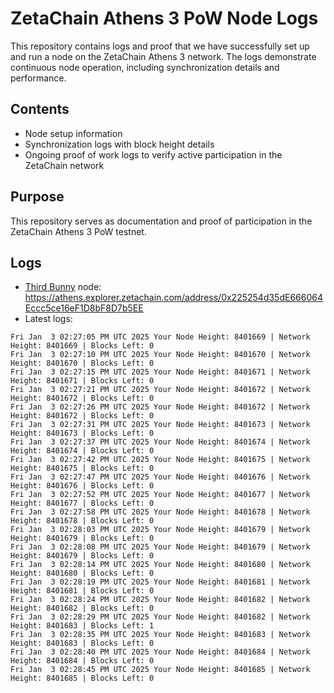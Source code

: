 # ZetaChain Athens 3 PoW Node Logs
This repository contains logs and proof that we have successfully set up and run a node on the ZetaChain Athens 3 network. The logs demonstrate continuous node operation, including synchronization details and performance.

## Contents
- Node setup information
- Synchronization logs with block height details
- Ongoing proof of work logs to verify active participation in the ZetaChain network

## Purpose
This repository serves as documentation and proof of participation in the ZetaChain Athens 3 PoW testnet.

## Logs

- [Third Bunny](https://thirdbunny.xyz/) node: https://athens.explorer.zetachain.com/address/0x225254d35dE666064Eccc5ce16eF1D8bF8D7b5EE
- Latest logs:
```
Fri Jan  3 02:27:05 PM UTC 2025 Your Node Height: 8401669 | Network Height: 8401669 | Blocks Left: 0
Fri Jan  3 02:27:10 PM UTC 2025 Your Node Height: 8401670 | Network Height: 8401670 | Blocks Left: 0
Fri Jan  3 02:27:15 PM UTC 2025 Your Node Height: 8401671 | Network Height: 8401671 | Blocks Left: 0
Fri Jan  3 02:27:21 PM UTC 2025 Your Node Height: 8401672 | Network Height: 8401672 | Blocks Left: 0
Fri Jan  3 02:27:26 PM UTC 2025 Your Node Height: 8401672 | Network Height: 8401672 | Blocks Left: 0
Fri Jan  3 02:27:31 PM UTC 2025 Your Node Height: 8401673 | Network Height: 8401673 | Blocks Left: 0
Fri Jan  3 02:27:37 PM UTC 2025 Your Node Height: 8401674 | Network Height: 8401674 | Blocks Left: 0
Fri Jan  3 02:27:42 PM UTC 2025 Your Node Height: 8401675 | Network Height: 8401675 | Blocks Left: 0
Fri Jan  3 02:27:47 PM UTC 2025 Your Node Height: 8401676 | Network Height: 8401676 | Blocks Left: 0
Fri Jan  3 02:27:52 PM UTC 2025 Your Node Height: 8401677 | Network Height: 8401677 | Blocks Left: 0
Fri Jan  3 02:27:58 PM UTC 2025 Your Node Height: 8401678 | Network Height: 8401678 | Blocks Left: 0
Fri Jan  3 02:28:03 PM UTC 2025 Your Node Height: 8401679 | Network Height: 8401679 | Blocks Left: 0
Fri Jan  3 02:28:08 PM UTC 2025 Your Node Height: 8401679 | Network Height: 8401679 | Blocks Left: 0
Fri Jan  3 02:28:14 PM UTC 2025 Your Node Height: 8401680 | Network Height: 8401680 | Blocks Left: 0
Fri Jan  3 02:28:19 PM UTC 2025 Your Node Height: 8401681 | Network Height: 8401681 | Blocks Left: 0
Fri Jan  3 02:28:24 PM UTC 2025 Your Node Height: 8401682 | Network Height: 8401682 | Blocks Left: 0
Fri Jan  3 02:28:29 PM UTC 2025 Your Node Height: 8401682 | Network Height: 8401683 | Blocks Left: 1
Fri Jan  3 02:28:35 PM UTC 2025 Your Node Height: 8401683 | Network Height: 8401683 | Blocks Left: 0
Fri Jan  3 02:28:40 PM UTC 2025 Your Node Height: 8401684 | Network Height: 8401684 | Blocks Left: 0
Fri Jan  3 02:28:45 PM UTC 2025 Your Node Height: 8401685 | Network Height: 8401685 | Blocks Left: 0
```
